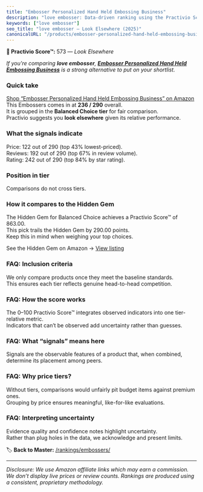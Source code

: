 ```yaml
---
title: "Embosser Personalized Hand Held Embossing Business"
description: "love embosser: Data-driven ranking using the Practivio Score™. Positioned by quality, value, demand, findability, momentum."
keywords: ["love embosser"]
seo_title: "love embosser — Look Elsewhere (2025)"
canonicalURL: "/products/embosser-personalized-hand-held-embossing-business-B0CR6FM86G/"
---
```


**🚫 Practivio Score™:** 573 — _Look Elsewhere_


*If you're comparing **love embosser**, **[Embosser Personalized Hand Held Embossing Business](https://www.amazon.com/dp/B0CR6FM86G?tag=practivio-20)** is a strong alternative to put on your shortlist.*
### Quick take
[Shop “Embosser Personalized Hand Held Embossing Business” on Amazon](https://www.amazon.com/dp/B0CR6FM86G?tag=practivio-20)
This Embossers comes in at **236 / 290** overall.  
It is grouped in the **Balanced Choice tier** for fair comparison.  
Practivio suggests you **look elsewhere** given its relative performance.

### What the signals indicate
Price: 122 out of 290 (top 43% lowest-priced).  
Reviews: 192 out of 290 (top 67% in review volume).  
Rating: 242 out of 290 (top 84% by star rating).  

### Position in tier
Comparisons do not cross tiers.

### How it compares to the Hidden Gem
The Hidden Gem for Balanced Choice achieves a Practivio Score™ of 863.00.  
This pick trails the Hidden Gem by 290.00 points.  
Keep this in mind when weighing your top choices.  

See the Hidden Gem on Amazon → [View listing](https://www.amazon.com/dp/B09TQ5X3HR?tag=practivio-20)

### FAQ: Inclusion criteria
We only compare products once they meet the baseline standards.  
This ensures each tier reflects genuine head-to-head competition.

### FAQ: How the score works
The 0–100 Practivio Score™ integrates observed indicators into one tier-relative metric.  
Indicators that can’t be observed add uncertainty rather than guesses.

### FAQ: What “signals” means here
Signals are the observable features of a product that, when combined, determine its placement among peers.

### FAQ: Why price tiers?
Without tiers, comparisons would unfairly pit budget items against premium ones.  
Grouping by price ensures meaningful, like-for-like evaluations.

### FAQ: Interpreting uncertainty
Evidence quality and confidence notes highlight uncertainty.  
Rather than plug holes in the data, we acknowledge and present limits.


🏷️ **Back to Master:** [/rankings/embossers/](/rankings/embossers/)

---
_Disclosure: We use Amazon affiliate links which may earn a commission. We don’t display live prices or review counts. Rankings are produced using a consistent, proprietary methodology._

